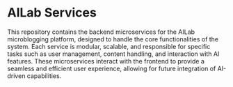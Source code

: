 # AILab Services
This repository contains the backend microservices for the AILab microblogging platform, designed to handle the core functionalities of the system. Each service is modular, scalable, and responsible for specific tasks such as user management, content handling, and interaction with AI features. These microservices interact with the frontend to provide a seamless and efficient user experience, allowing for future integration of AI-driven capabilities.

